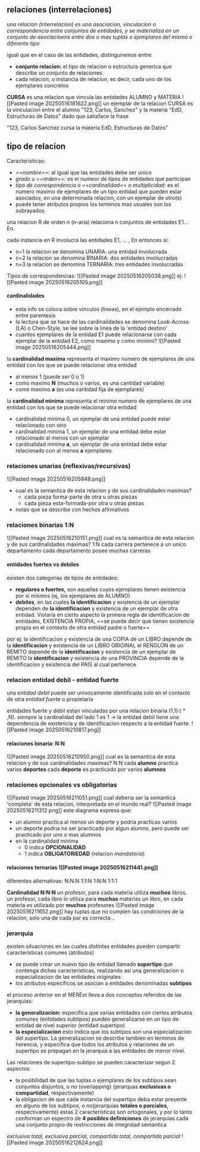 ## relaciones (interrelaciones)
*una relacion (interrelacion) es una asociacion, vinculacion o correspondencia entre conjuntos de entidades, y se materializa en un conjunto de asociacioens entre dos o mas tuplas o ejemplares del mismo o diferente tipo*

igual que en el caso de las entidades, distinguiremos entre:
- **conjunto relacion:** el tipo de relacion o estructura generica que describe un conjunto de relaciones
- cada relacion, o instancia de relacion, es decir, cada uno de los ejemplares concretos

**CURSA** es una relacion que vincula las entidades ALUMNO y MATERIA
![[Pasted image 20250516181622.png]]
un ejemplar de la relacion CURSA es la vinculacion entre el alumno "123, Carlos, Sanchez" y la materia "EdD, Estructuras de Datos" dado que satisface la frase

"123, Carlos Sanchez cursa la materia EdD, Estructuras de Datos"

## tipo de relacion
Caracteristicas:
- *==nombre==*: al igual que las entidades debe ser unico
- *grado u ==orden==:* es el numeor de tipos de entidades que participan
- *tipo de correspondencia o ==cardinalidad== o multiplicidad:* es el numero maximo de ejemplares de un tipo entidad que pueden estar asociados, en una determinada relacion, con un ejemplar de otro(s)
- puede tener atributos propios
los terminos mas usuales son los subrayados

una relacion R de orden n (n-aria) relaciona n conjuntos de entidades E1... En.

cada instancia en R involucra las entidades E1, ... , En
entonces si:
- n=1 la relacion se denomina UNARIA: una entidad involucrada
- n=2 la relacion se denomina BINARIA: dos entidades involucradas
- n=3 la relacion se denomina TERNARIA: tres entidades involucradas

Tipos de correspondencias:
![[Pasted image 20250516205038.png]]
ej:
![[Pasted image 20250516205105.png]]

#### cardinalidades
- esta info se coloca sobre vinculos (lineas), en el ejemplo encerrado entre parentesis
- la lectura que se hace de las cardinalidades se denomina Look-Across (LA) o Chen-Style, se lee sobre la linea de la 'entidad destino'
- cuantos ejemplares de la entidad E1 puede relacionarse con cada ejemplar de la entidad E2, como maximo y como minimo?
![[Pasted image 20250516205444.png]]

la **cardinalidad maxima** representa el maximo numero de ejemplares de una entidad con los que se puede relacionar otra entidad
- al menos 1 (puede ser 0 o 1)
- como maximo **N** (muchos o varios, es una cantidad variable)
- como maximo **a** (es una cantidad fija de ejemplares)

la **cardinalidad minima** representa el minimo numero de ejemplares de una entidad con los que se puede relacionar otra entidad
- cardinalidad minima 0, un ejemplar de una entidad puede estar relacionado con otro
- cardinalidad minima 1, un ejemplar de una entidad debe estar relacionado al menos con un ejemplar
- cardinalidad minima **a**, un ejemplar de una entidad debe estar relacionado con al menos **a** ejemplares

### relaciones unarias (reflexivas/recursivas)
![[Pasted image 20250516205848.png]]
- cual es la semantica de esta relacion y de sus cardinalidades maximas?
	- cada pieza forma-parte de otra u otras piezas
	- cada pieza esta-formada-por otra u otras piezas
- notas que se describe con hechos afirmativos

### relaciones binarias 1:N
![[Pasted image 20250516210151.png]]
cual es la semantica de esta relacion y de sus cardinalidades maximas? 1:N
cada carrera pertenece a un unico departamento
cada departamento posee muchas carreras

#### entidades fuertes vs debiles
existen dos categorias de tipos de entidades:
- **regulares o fuertes,** son aquellas cuyos ejemplares tienen existencia por si mismos (ej, los ejemplares de ALUMNO)
- **debiles**, en las cuales **la identificacion** y existencia de un ejemplar dependen de **la identificacion** y existencia de un ejemplar de otra entidad. Violaria en cierto aspecto la primera regla de identificacion de entidades, EXISTENCIA PROPIA, ==se puede decir que tienen existencia propia en el contexto de otra entidad padre o fuerte==

por ej:
la identificacion y existencia de una COPIA de un LIBRO depende de la **identificacion** y existencia de un LIBRO ORIGINAL
el RENGLON de un REMITO depende de la **identificacion** y existencia de un ejemplar de REMITO
la **identificacion** y existencia de una PROVINCIA depende de la identificacion y existencia del PAIS al cual pertenece


### relacion entidad debil - entidad fuerte
una *entidad debil* puede ser univocamente identificada *solo* en el contexto de otra *entidad fuerte* o propietaria

entidades fuerte y debil estan vinculadas por una relacion binaria (1,1):( * ,N). *siempre* la cardinalidad del lado 1 es 1 ->
la entidad debil tiene una dependencia de existencia y de identificacion respecto a la entidad fuerte.
![[Pasted image 20250516210817.png]]

#### relaciones binaria: N:N
![[Pasted image 20250516210950.png]]
cual es la semantica de esta relacion y de sus cardinalidades maximas? N:N
cada **alumno** practica varios **deportes**
cada **deporte** es practicado por varios **alumnos**

### relaciones opcionales vs obligatorias
![[Pasted image 20250516211051.png]]
cual deberia ser la semantica 'completa' de esta relacion, interpretada en el mundo real?
![[Pasted image 20250516211312.png]]
este diagrama expresa que:
- un alumno practica al menos un deporte y podria practicas varios
- un deporte podria no ser practicado por algun alumno, pero puede ser practicado por uno o mas alumnos
- en la cardinalidad minima
	- 0 indica **OPCIONALIDAD**
	- 1 indica **OBLIGATORIEDAD** (relacion *mandatoria*)

#### relaciones ternarias ![[Pasted image 20250516211441.png]]
diferentes alternativas:
N:N:N
1:1:N
1:N:N
1:1:1

**Cardinalidad N:N:N**
un profesor, para cada materia utiliza **muchos** libros.
un profesor, cada libro lo utiliza para **muchas** materias
un libro, en cada materia es utilizado por **muchos** profesores
![[Pasted image 20250516211652.png]]
hay tuplas que no cumplen las condiciones de la relacion, solo una de cada par es correcta...

### jerarquia
existen situaciones en las cuales distintas entidades pueden compartir caracteristicas comunes (atributos)
- se puede crear un nuevo tipo de entidad llamado **supertipo** que contenga dichas caracteristicas, realizando asi una generalizacion o especializacion de las entidades originales
- los atributos especificos se asocian a entidades denominadas **subtipos**

el proceso anterior en el MERExt lleva a dos conceptos referidos de las jerarquias:
- **la generalizacion:** especifica que varias entidades con ciertos atributos comunes (entidades subtipos) pueden generalizarse en un tipo de entidad de nivel superior (entidad supertipo)
- **la especializacion** esto indica que los subtipos son una especializacion del supertipo. La generalizacion se describe tambien en terminos de herencia, y especifica que todos los atributos y relaciones de un supertipo se propagan en la jerarquia a las entidades de menor nivel.

Las relaciones de supertipo-subtipo se pueden caracterizar segun 2 aspectos:
- la posibilidad de que las tuplas o ejemplares de los subtipos sean conjuntos disjuntos, o no (overlapping) (jerarquas **exclusivas o compartidad**, respectivamente)
- la obligacion de que cada instancia del supertipo deba estar presente en alguno de los subtipos, o no(jerarquias **totales o parciales,** respectivamente)
estas 2 caracteristicas son ortogonales, y por lo tanto conforman un espectro de **4 posibles definiciones** de jerarquias cada una conjunto propio de restricciones de integridad semantica

*exclusiva total, exclusiva parcial, compartida total, compartida parcial*
![[Pasted image 20250516212624.png]]